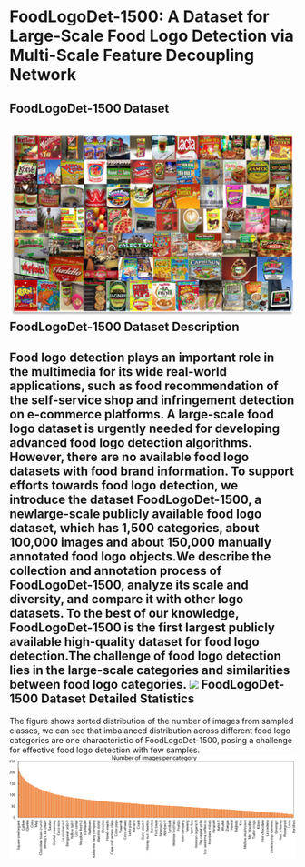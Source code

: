 FoodLogoDet-1500: A Dataset for Large-Scale Food Logo Detection via Multi-Scale Feature Decoupling Network
====
FoodLogoDet-1500 Dataset
----
![](https://github.com/hq03/FoodLogoDet-1500-Dataset/blob/main/foodlogo/example.png)
FoodLogoDet-1500 Dataset Description
----
Food logo detection plays an important role in the multimedia for its wide real-world applications, such as food recommendation of
the self-service shop and infringement detection on e-commerce platforms. A large-scale food logo dataset is urgently needed for developing
advanced food logo detection algorithms. However, there are no available food logo datasets with food brand information.
To support efforts towards food logo detection, we introduce the dataset FoodLogoDet-1500, a newlarge-scale publicly available food
logo dataset, which has 1,500 categories, about 100,000 images and about 150,000 manually annotated food logo objects.We describe
the collection and annotation process of FoodLogoDet-1500, analyze its scale and diversity, and compare it with other logo datasets.
To the best of our knowledge, FoodLogoDet-1500 is the first largest publicly available high-quality dataset for food logo detection.The
challenge of food logo detection lies in the large-scale categories and similarities between food logo categories.
![](https://github.com/hq03/FoodLogoDet-1500-Dataset/blob/main/foodlogo/challenge.png)
FoodLogoDet-1500 Dataset Detailed Statistics
----
The figure shows sorted distribution of the number of images from sampled classes, we can see that imbalanced distribution
across different food logo categories are one characteristic of FoodLogoDet-1500, posing a challenge for effective food logo detection
with few samples.
![](https://github.com/hq03/FoodLogoDet-1500-Dataset/blob/main/foodlogo/statistic_histogram.png)

